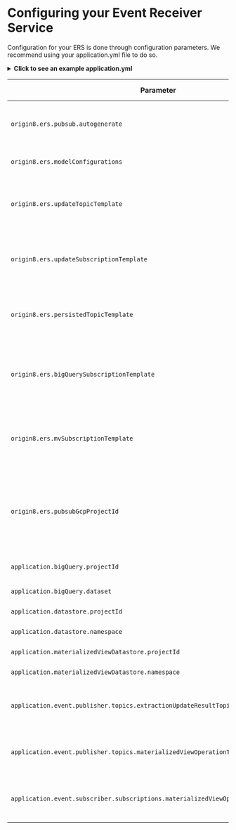 # Configuring your Event Receiver Service

Configuration for your ERS is done through configuration parameters. We recommend using your application.yml file to do so.

<details>
<summary><b>Click to see an example application.yml</b></summary>

```yaml
origin8:
  ers:
    pubsub:
      autogenerate: true
    modelConfigurations:
##### Entity Configs
      SalesforceLead:
        entity:
          kind: salesforceLeadEvents
          materializedViewKind: salesforceLeads
          identifierProperties:
            - id
          timestampIdentifier: timestamp
      TranscriptLabel:
        entity:
          kind: transcriptLabelEvents
          materializedViewKind: transcriptLabelsMv
          identifierProperties:
            - transcriptId
          timestampIdentifier: timestamp
##################################################################################################################
    updateTopicTemplate: "pst-Extraction_${entity}_Update"
    updateSubscriptionTemplate: "psl-Extraction_${entity}_Update-ERS"
    persistedTopicTemplate: "pst-Extraction_${entity}_Persisted"
    bigQuerySubscriptionTemplate: "psl-Extraction_${entity}_Persisted_BigQuery-ERS"
    mvSubscriptionTemplate: "psl-Extraction_${entity}_Persisted_MaterializedView-ERS"
    pubsubGcpProjectId: myPubsubProject # Optional, will use default GCP project defined by the envar GOOGLE_CLOUD_PROJECT

application:
  bigQuery:
    projectId: myGcpProjectId
    dataset: myBigQueryDatasetName
  datastore:
    projectId: myGcpProjectIdForDatastore
#    namespace: myNamespace # Optional
  materializedViewDatastore:
    projectId: myGcpProjectIdForDatastore
#    namespace: myNamespace # Optional
  event:
    publisher:
      topics:
        extractionUpdateResultTopicId: projects/myPubsubProject/topics/extractionUpdateResultTopicId
        materializedViewOperationTopicId: projects/myPubsubProject/topics/materializedViewOperationTopicId # Only required for autoprovisioning
    subscriber:
      subscriptions:
        materializedViewOperationSubscriptionId: projects/myPubsubProject/subscriptions/materializedViewOperationTopicId-subscription
```
</details>


| Parameter                                                                            | Type               | Required?                            | Default Value | Description                                                                                                                                                                                           |
|--------------------------------------------------------------------------------------|--------------------|--------------------------------------|---------------|-------------------------------------------------------------------------------------------------------------------------------------------------------------------------------------------------------|
| `origin8.ers.pubsub.autogenerate`                                                    | Boolean            | No                                   | false         | This will create your GCP PubSub topics and subscriptions if they don't already exist. See [Auto provisioning](/dreampipe/ers/autoprovisioning.md).                                                   |
| `origin8.ers.modelConfigurations`                                                    | ModelConfiguration | Yes                                  | None          | This is where you add your model configurations. See [Model Configurations](/dreampipe/ers/model_configurations.md)                                                                                   |
| `origin8.ers.updateTopicTemplate`                                                    | String             | No                                   | None          | If you use auto provisioning, this template determines the naming pattern of your update topics. See [Auto provisioning](/dreampipe/ers/autoprovisioning.md)                                          |
| `origin8.ers.updateSubscriptionTemplate`                                             | String             | No                                   | None          | If you use auto provisioning, this template determines the naming pattern of your update subscriptions. See [Auto provisioning](/dreampipe/ers/autoprovisioning.md)                                   |
| `origin8.ers.persistedTopicTemplate`                                                 | String             | No                                   | None          | If you use auto provisioning, this template determines the naming pattern of your persisted topics. See [Auto provisioning](/dreampipe/ers/autoprovisioning.md)                                       |
| `origin8.ers.bigQuerySubscriptionTemplate`                                           | String             | No                                   | None          | If you use auto provisioning, this template determines the naming pattern of your Persisted subscriptions used for BigQuery updates. See [Auto provisioning](/dreampipe/ers/autoprovisioning.md)      |
| `origin8.ers.mvSubscriptionTemplate`                                                 | String             | No                                   | None          | If you use auto provisioning, this template determines the naming pattern of your Persisted subscriptions used for Material View updates. See [Auto provisioning](/dreampipe/ers/autoprovisioning.md) |
| `origin8.ers.pubsubGcpProjectId`                                                     | String             | No                                   | None          | If you use auto provisioning, this determines which project will be used to provision your pubsub resources. Will default to current GCP project which is set by the GOOGLE_CLOUD_PROJECT envar       |
| `application.bigQuery.projectId`                                                     | String             | Yes                                  | None          | The GCP project where you wish to store your BigQuery view of your data                                                                                                                               |
| `application.bigQuery.dataset`                                                       | String             | Yes                                  | None          | The dataset name for your BigQuery tables                                                                                                                                                             |
| `application.datastore.projectId`                                                    | String             | Yes                                  | None          | The GCP project for your Event Store                                                                                                                                                                  |
| `application.datastore.namespace`                                                    | String             | No                                   | None          | The namespace used for your Event Store                                                                                                                                                               |
| `application.materializedViewDatastore.projectId`                                    | String             | Yes                                  | None          | The GCP project for your Material Views                                                                                                                                                               |
| `application.materializedViewDatastore.namespace`                                    | String             | No                                   | None          | The namespace used for your Event Store                                                                                                                                                               |
| `application.event.publisher.topics.extractionUpdateResultTopicId`                   | String             | Yes                                  | None          | The name of the PubSub topic where the every success of failure is published (will be auto provisioned if enabled)                                                                                    |
| `application.event.publisher.topics.materializedViewOperationTopicId`                | String             | Only if Auto provisioning is enabled | None          | The topic name used for operations e.g reconciliation or migration (will be auto provisioned if enabled)                                                                                              |
| `application.event.subscriber.subscriptions.materializedViewOperationSubscriptionId` | String             | Yes                                  | None          | The subscription name used for operations e.g reconciliation or migration (will be auto provisioned if enabled)                                                                                       |


